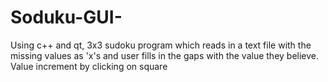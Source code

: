 # Soduku-GUI-
Using c++ and qt, 3x3 sudoku program which reads in a text file with the missing values as 'x's and user fills in the gaps with the value they believe. Value increment by clicking on square
